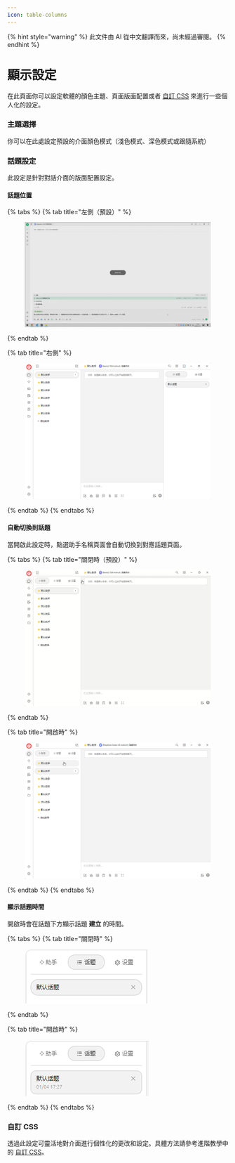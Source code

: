 ```yaml
---
icon: table-columns
---
```


{% hint style="warning" %}
此文件由 AI 從中文翻譯而來，尚未經過審閱。
{% endhint %}

# 顯示設定

在此頁面你可以設定軟體的顏色主題、頁面版面配置或者 [自訂 CSS](../../../personalization-settings/css.md) 來進行一些個人化的設定。

### 主題選擇

你可以在此處設定預設的介面顏色模式（淺色模式、深色模式或跟隨系統）

### 話題設定

此設定是針對對話介面的版面配置設定。

#### 話題位置

{% tabs %}
{% tab title="左側（預設）" %}
<figure><img src="../../../.gitbook/assets/image (10).png" alt=""><figcaption></figcaption></figure>
{% endtab %}

{% tab title="右側" %}
<figure><img src="../../../.gitbook/assets/image (11).png" alt=""><figcaption></figcaption></figure>
{% endtab %}
{% endtabs %}

#### 自動切換到話題

當開啟此設定時，點選助手名稱頁面會自動切換到對應話題頁面。

{% tabs %}
{% tab title="關閉時（預設）" %}
<figure><img src="../../../.gitbook/assets/Honeycam 2025-01-04 17-35-43.gif" alt=""><figcaption></figcaption></figure>
{% endtab %}

{% tab title="開啟時" %}
<figure><img src="../../../.gitbook/assets/Honeycam 2025-01-04 17-38-18.gif" alt=""><figcaption></figcaption></figure>
{% endtab %}
{% endtabs %}

#### 顯示話題時間

開啟時會在話題下方顯示話題 **建立** 的時間。

{% tabs %}
{% tab title="關閉時" %}
<figure><img src="../../../.gitbook/assets/image (14).png" alt=""><figcaption></figcaption></figure>
{% endtab %}

{% tab title="開啟時" %}
<figure><img src="../../../.gitbook/assets/image (12).png" alt=""><figcaption></figcaption></figure>
{% endtab %}
{% endtabs %}

### 自訂 CSS

透過此設定可靈活地對介面進行個性化的更改和設定。具體方法請參考進階教學中的 [自訂 CSS](../../../personalization-settings/css.md)。